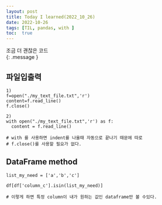 ```yaml
---
layout: post
title: Today I learned(2022_10_26)
date: 2022-10-26
tags: [TIL, pandas, with ]
toc:  true
---
```


조금 더 괜찮은 코드<br/>
{: .message }

## 파일입출력

```
1)
f=open("./my_text_file.txt",'r')
content=f.read_line()
f.close()

2)
with open("./my_text_file.txt",'r') as f:
  content = f.read_line()

# with 를 사용하면 indent를 나올때 자동으로 끝나기 때문에 따로
# f.close()를 사용할 필요가 없다.

```

## DataFrame method

```
list_my_need = ['a','b','c']

df[df['column_c'].isin(list_my_need)]

# 이렇게 하면 특정 column이 내가 원하는 값인 dataframe만 볼 수있다.

```
